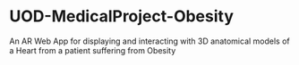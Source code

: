 # UOD-MedicalProject-Obesity 
An AR Web App for displaying and interacting with 3D anatomical models of a Heart from a patient suffering from Obesity
